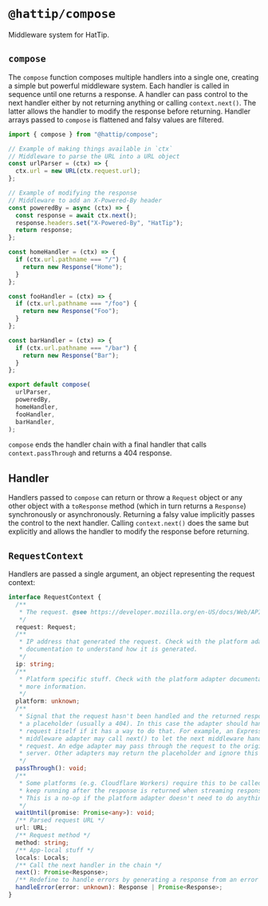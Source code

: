 # `@hattip/compose`

Middleware system for HatTip.

## `compose`

The `compose` function composes multiple handlers into a single one, creating a simple but powerful middleware system. Each handler is called in sequence until one returns a response. A handler can pass control to the next handler either by not returning anything or calling `context.next()`. The latter allows the handler to modify the response before returning. Handler arrays passed to `compose` is flattened and falsy values are filtered.

```js
import { compose } from "@hattip/compose";

// Example of making things available in `ctx`
// Middleware to parse the URL into a URL object
const urlParser = (ctx) => {
  ctx.url = new URL(ctx.request.url);
};

// Example of modifying the response
// Middleware to add an X-Powered-By header
const poweredBy = async (ctx) => {
  const response = await ctx.next();
  response.headers.set("X-Powered-By", "HatTip");
  return response;
};

const homeHandler = (ctx) => {
  if (ctx.url.pathname === "/") {
    return new Response("Home");
  }
};

const fooHandler = (ctx) => {
  if (ctx.url.pathname === "/foo") {
    return new Response("Foo");
  }
};

const barHandler = (ctx) => {
  if (ctx.url.pathname === "/bar") {
    return new Response("Bar");
  }
};

export default compose(
  urlParser,
  poweredBy,
  homeHandler,
  fooHandler,
  barHandler,
);
```

`compose` ends the handler chain with a final handler that calls `context.passThrough` and returns a 404 response.

## Handler

Handlers passed to `compose` can return or throw a `Request` object or any other object with a `toResponse` method (which in turn returns a `Response`) synchronously or asynchronously. Returning a falsy value implicitly passes the control to the next handler. Calling `context.next()` does the same but explicitly and allows the handler to modify the response before returning.

## `RequestContext`

Handlers are passed a single argument, an object representing the request context:

```ts
interface RequestContext {
  /**
   * The request. @see https://developer.mozilla.org/en-US/docs/Web/API/Request
   */
  request: Request;
  /**
   * IP address that generated the request. Check with the platform adapter
   * documentation to understand how it is generated.
   */
  ip: string;
  /**
   * Platform specific stuff. Check with the platform adapter documentation for
   * more information.
   */
  platform: unknown;
  /**
   * Signal that the request hasn't been handled and the returned response is
   * a placeholder (usually a 404). In this case the adapter should handle the
   * request itself if it has a way to do that. For example, an Express
   * middleware adapter may call next() to let the next middleware handle the
   * request. An edge adapter may pass through the request to the origin
   * server. Other adapters may return the placeholder and ignore this call.
   */
  passThrough(): void;
  /**
   * Some platforms (e.g. Cloudflare Workers) require this to be called to
   * keep running after the response is returned when streaming responses.
   * This is a no-op if the platform adapter doesn't need to do anything.
   */
  waitUntil(promise: Promise<any>): void;
  /** Parsed request URL */
  url: URL;
  /** Request method */
  method: string;
  /** App-local stuff */
  locals: Locals;
  /** Call the next handler in the chain */
  next(): Promise<Response>;
  /** Redefine to handle errors by generating a response from an error */
  handleError(error: unknown): Response | Promise<Response>;
}
```
